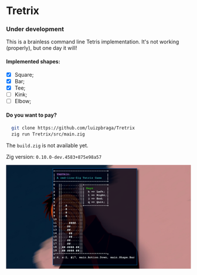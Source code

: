 # Tretrix

### Under development 

This is a brainless command line Tetris implementation.
It's not working (properly), but one day it will!

#### Implemented shapes:
 - [X] Square;
 - [X] Bar;
 - [X] Tee;
 - [ ] Kink;
 - [ ] Elbow;

#### Do you want to pay? 
```bash 
  git clone https://github.com/luizpbraga/Tretrix
  zig run Tretrix/src/main.zig 
```
The `build.zig` is not available yet.

Zig version: `0.10.0-dev.4583+875e98a57`

![](./screenshot/tretrix2610.png)
